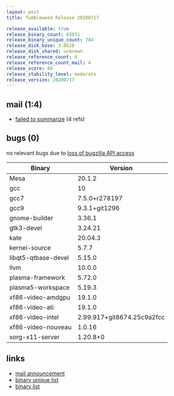 ```yaml
---
layout: post
title: Tumbleweed Release 20200717

release_available: true
release_binary_count: 63831
release_binary_unique_count: 784
release_disk_base: 3.0GiB
release_disk_shared: unknown
release_reference_count: 4
release_reference_count_mail: 4
release_score: 89
release_stability_level: moderate
release_version: 20200717
---
```


## mail (1:4)

- [failed to summarize](https://lists.opensuse.org/opensuse-factory/2020-07/msg00376.html) (4 refs)

## bugs (0)

<!--more-->

no relevant bugs due to [loss of bugzilla API access](https://bugzilla.opensuse.org/show_bug.cgi?id=1157722)

Binary | Version
--- | ---
Mesa | 20.1.2
gcc | 10
gcc7 | 7.5.0+r278197
gcc9 | 9.3.1+git1296
gnome-builder | 3.36.1
gtk3-devel | 3.24.21
kate | 20.04.3
kernel-source | 5.7.7
libqt5-qtbase-devel | 5.15.0
llvm | 10.0.0
plasma-framework | 5.72.0
plasma5-workspace | 5.19.3
xf86-video-amdgpu | 19.1.0
xf86-video-ati | 19.1.0
xf86-video-intel | 2.99.917+git8674.25c9a2fcc
xf86-video-nouveau | 1.0.16
xorg-x11-server | 1.20.8+0

## links

- [mail announcement](https://lists.opensuse.org/opensuse-factory/2020-07/msg00355.html)
- [binary unique list](http://download.opensuse.org/history/20200717/rpm.unique.list)
- [binary list](http://download.opensuse.org/history/20200717/rpm.list)
